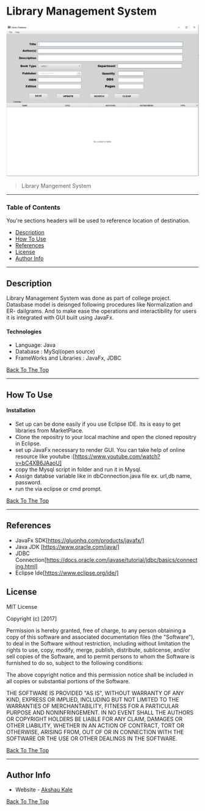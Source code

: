 # Library Management System


![Project Image](https://github.com/akshaykbkale/Library-Management-System/blob/main/Library_model_gui.PNG)

> Library Mangement System

---

### Table of Contents
You're sections headers will be used to reference location of destination.

- [Description](#description)
- [How To Use](#how-to-use)
- [References](#references)
- [License](#license)
- [Author Info](#author-info)

---

## Description

Library Management System was done as part of college project. Datasbase model is deisnged following procedures like Normalization and ER- dailgrams. And to make ease the operations and interactibility for users it is integrated with GUI built using JavaFx.

#### Technologies

-  Language: Java
-  Database : MySql(open source)
-  FrameWorks and Libraries : JavaFx, JDBC

[Back To The Top](#library-management-system)

---

## How To Use

#### Installation

- Set up can be done easily if you use Eclipse IDE. Its is easy to get libraries from MarketPlace.
- Clone the repositry to your local machine and open the cloned repositry in Eclipse.
- set up JavaFx necessary to render GUI. You can take help of online resource like youtube :[https://www.youtube.com/watch?v=bC4XB6JAaoU]
- copy the Mysql script in folder and run it in Mysql.
- Assign databse variable like in dbConnection.java file ex. url,db name, password.
- run the via eclipse or cmd prompt.


[Back To The Top](#library-management-system)

---

## References

- JavaFx SDK[https://gluonhq.com/products/javafx/]
- Java JDK [https://www.oracle.com/java/]
- JDBC Connection[https://docs.oracle.com/javase/tutorial/jdbc/basics/connecting.html]
- Eclipse Ide[https://www.eclipse.org/ide/]

## License

MIT License

Copyright (c) [2017]

Permission is hereby granted, free of charge, to any person obtaining a copy
of this software and associated documentation files (the "Software"), to deal
in the Software without restriction, including without limitation the rights
to use, copy, modify, merge, publish, distribute, sublicense, and/or sell
copies of the Software, and to permit persons to whom the Software is
furnished to do so, subject to the following conditions:

The above copyright notice and this permission notice shall be included in all
copies or substantial portions of the Software.

THE SOFTWARE IS PROVIDED "AS IS", WITHOUT WARRANTY OF ANY KIND, EXPRESS OR
IMPLIED, INCLUDING BUT NOT LIMITED TO THE WARRANTIES OF MERCHANTABILITY,
FITNESS FOR A PARTICULAR PURPOSE AND NONINFRINGEMENT. IN NO EVENT SHALL THE
AUTHORS OR COPYRIGHT HOLDERS BE LIABLE FOR ANY CLAIM, DAMAGES OR OTHER
LIABILITY, WHETHER IN AN ACTION OF CONTRACT, TORT OR OTHERWISE, ARISING FROM,
OUT OF OR IN CONNECTION WITH THE SOFTWARE OR THE USE OR OTHER DEALINGS IN THE
SOFTWARE.

[Back To The Top](#library-management-system)

---

## Author Info

- Website - [Akshau Kale](https://akshaykbkale.com)

[Back To The Top](#library-management-system)
